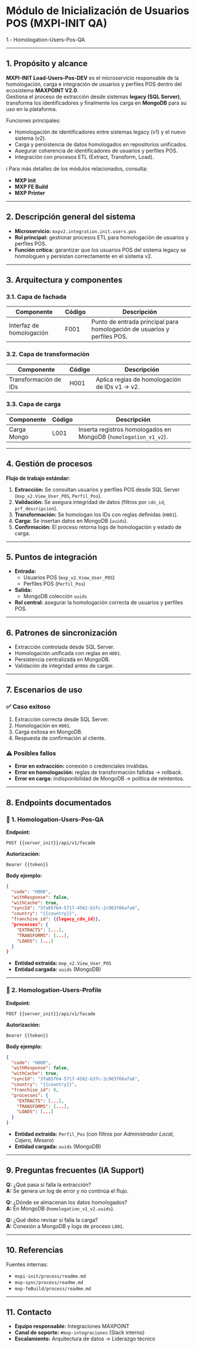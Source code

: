 # Módulo de Inicialización de Usuarios POS (MXPI-INIT QA)
1.- Homologation-Users-Pos-QA  

---

## 1. Propósito y alcance
**MXPI-INIT Load-Users-Pos-DEV** es el microservicio responsable de la homologación, carga e integración de usuarios y perfiles POS dentro del ecosistema **MAXPOINT V2.0**.  
Gestiona el proceso de extracción desde sistemas **legacy (SQL Server)**, transforma los identificadores y finalmente los carga en **MongoDB** para su uso en la plataforma.  

Funciones principales:
- Homologación de identificadores entre sistemas legacy (v1) y el nuevo sistema (v2).
- Carga y persistencia de datos homologados en repositorios unificados.
- Asegurar coherencia de identificadores de usuarios y perfiles POS.
- Integración con procesos ETL (Extract, Transform, Load).

ℹ️ Para más detalles de los módulos relacionados, consulta:
- **MXP Init**
- **MXP FE Build**
- **MXP Printer**

---

## 2. Descripción general del sistema
- **Microservicio:** `mxpv2.integration.init.users.pos`
- **Rol principal:** gestionar procesos ETL para homologación de usuarios y perfiles POS.
- **Función crítica:** garantizar que los usuarios POS del sistema legacy se homologuen y persistan correctamente en el sistema v2.

---

## 3. Arquitectura y componentes

### 3.1. Capa de fachada
| Componente | Código | Descripción |
|------------|--------|-------------|
| Interfaz de homologación | F001 | Punto de entrada principal para homologación de usuarios y perfiles POS. |

### 3.2. Capa de transformación
| Componente | Código | Descripción |
|------------|--------|-------------|
| Transformación de IDs | H001 | Aplica reglas de homologación de IDs v1 → v2. |

### 3.3. Capa de carga
| Componente | Código | Descripción |
|------------|--------|-------------|
| Carga Mongo | L001 | Inserta registros homologados en MongoDB (`homologation_v1_v2`). |

---

## 4. Gestión de procesos
**Flujo de trabajo estándar:**  
1. **Extracción:** Se consultan usuarios y perfiles POS desde SQL Server (`mxp_v2.View_User_POS`, `Perfil_Pos`).  
2. **Validación:** Se asegura integridad de datos (filtros por `cdn_id`, `prf_descripcion`).  
3. **Transformación:** Se homologan los IDs con reglas definidas (`H001`).  
4. **Carga:** Se insertan datos en MongoDB (`uuids`).  
5. **Confirmación:** El proceso retorna logs de homologación y estado de carga.

---

## 5. Puntos de integración
- **Entrada:**  
  - Usuarios POS (`mxp_v2.View_User_POS`)  
  - Perfiles POS (`Perfil_Pos`)  
- **Salida:**  
  - MongoDB colección `uuids`  
- **Rol central:** asegurar la homologación correcta de usuarios y perfiles POS.

---

## 6. Patrones de sincronización
- Extracción controlada desde SQL Server.  
- Homologación unificada con reglas en `H001`.  
- Persistencia centralizada en MongoDB.  
- Validación de integridad antes de cargar.  

---

## 7. Escenarios de uso

### ✅ Caso exitoso
1. Extracción correcta desde SQL Server.  
2. Homologación en `H001`.  
3. Carga exitosa en MongoDB.  
4. Respuesta de confirmación al cliente.  

### ⚠️ Posibles fallos
- **Error en extracción:** conexión o credenciales inválidas.  
- **Error en homologación:** reglas de transformación fallidas → rollback.  
- **Error en carga:** indisponibilidad de MongoDB → política de reintentos.  

---

## 8. Endpoints documentados

### 🔹 1. Homologation-Users-Pos-QA
**Endpoint:**  
```http
POST {{server_init}}/api/v1/facade
```

**Autorización:**
```
Bearer {{token}}
```

**Body ejemplo:**
```json
{
  "code": "H000",
  "withResponse": false,
  "withCache": true,
  "syncId": "3fa85f64-5717-4562-b3fc-2c963f66afa6",
  "country": "{{country}}",
  "franchise_id": {{legacy_cdn_id}},
  "processes": {
    "EXTRACTS": [...],
    "TRANSFORMS": [...],
    "LOADS": [...]
  }
}
```

- **Entidad extraída:** `mxp_v2.View_User_POS`  
- **Entidad cargada:** `uuids` (MongoDB)

---

### 🔹 2. Homologation-Users-Profile
**Endpoint:**  
```http
POST {{server_init}}/api/v1/facade
```

**Autorización:**
```
Bearer {{token}}
```

**Body ejemplo:**
```json
{
  "code": "H000",
  "withResponse": false,
  "withCache": true,
  "syncId": "3fa85f64-5717-4562-b3fc-2c963f66afa6",
  "country": "{{country}}",
  "franchise_id": 0,
  "processes": {
    "EXTRACTS": [...],
    "TRANSFORMS": [...],
    "LOADS": [...]
  }
}
```

- **Entidad extraída:** `Perfil_Pos` (con filtros por *Administrador Local, Cajero, Mesero*)  
- **Entidad cargada:** `uuids` (MongoDB)

---

## 9. Preguntas frecuentes (IA Support)

**Q:** ¿Qué pasa si falla la extracción?  
**A:** Se genera un log de error y no continúa el flujo.  

**Q:** ¿Dónde se almacenan los datos homologados?  
**A:** En MongoDB (`homologation_v1_v2.uuids`).  

**Q:** ¿Qué debo revisar si falla la carga?  
**A:** Conexión a MongoDB y logs de proceso `L001`.  

---

## 10. Referencias
Fuentes internas:  
- `mxpi-init/process/readme.md`  
- `mxp-sync/process/readme.md`  
- `mxp-feBuild/process/readme.md`  

---

## 11. Contacto
- **Equipo responsable:** Integraciones MAXPOINT  
- **Canal de soporte:** `#mxp-integraciones` (Slack interno)  
- **Escalamiento:** Arquitectura de datos → Liderazgo técnico  
